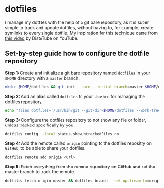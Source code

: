 # dotfiles

I manage my dotfiles with the help of a git bare repository, as it is super simple to track and update dotfiles, without having to, for example, create symlinks to every single dotfile. My inspiration for this technique came from [this video](https://www.youtube.com/watch?v=tBoLDpTWVOM) by DistoTube on YouTube.

## Set-by-step guide how to configure the dotfile repository

**Step 1:** Create and initialize a git bare repository named `dotfiles` in your `$HOME` directory with a `master` branch.

```bash
mkdir $HOME/dotfiles && git init --bare --initial-branch=master $HOME/dotfiles
```

**Step 2:** Add an alias called `dotfiles` to your `.bashrc` for managing the dotfiles repository.

```bash
echo "alias dotfiles='/usr/bin/git --git-dir=$HOME/dotfiles --work-tree=$HOME'" >> $HOME/.bashrc
```

**Step 3:** Configure the dotfiles repository to not show any file or folder, unless tracked specifically by you.

```bash
dotfiles config --local status.showUntrackedFiles no
```

**Step 4:** Add the remote called `origin` pointing to the dotfiles repositry on `GitHub`, to be able to share your dotfiles.

```bash
dotfiles remote add origin <url>
```

**Step 5:** Fetch everything from the remote repository on GitHub and set the master branch to track the remote.

```bash
dotfiles fetch origin master && dotfiles branch --set-upstream-to=origin/master master
```
